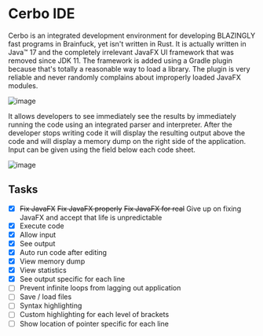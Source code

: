 # Cerbo IDE

Cerbo is an integrated development environment for developing BLAZINGLY fast programs in Brainfuck, yet isn't written in Rust. It is actually written in Java™ 17 and the completely irrelevant JavaFX UI framework that was removed since JDK 11.
The framework is added using a Gradle plugin because that's totally a reasonable way to load a library.
The plugin is very reliable and never randomly complains about improperly loaded JavaFX modules.

![image](https://user-images.githubusercontent.com/51381523/172697983-60efb77d-32f1-42b0-9560-c47eb7dadc9a.png)

It allows developers to see immediately see the results by immediately running the code using an integrated parser and interpreter.
After the developer stops writing code it will display the resulting output above the code and will display a memory dump on the right side of the application.
Input can be given using the field below each code sheet.

![image](https://user-images.githubusercontent.com/51381523/172698347-ebed8eca-0ad1-481d-8d53-eaacd77e1ec3.png)

## Tasks

- [x] ~~Fix JavaFX~~ ~~Fix JavaFX properly~~ ~~Fix JavaFX for real~~ Give up on fixing JavaFX and accept that life is unpredictable 
- [x] Execute code
- [x] Allow input
- [x] See output
- [x] Auto run code after editing
- [x] View memory dump
- [x] View statistics
- [x] See output specific for each line
- [ ] Prevent infinite loops from lagging out application
- [ ] Save / load files
- [ ] Syntax highlighting
- [ ] Custom highlighting for each level of brackets
- [ ] Show location of pointer specific for each line